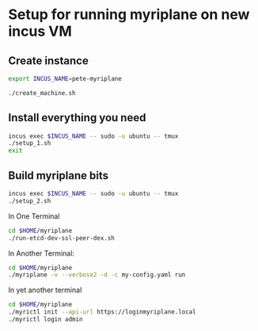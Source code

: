 # Setup for running myriplane on new incus VM

## Create instance

```bash
export INCUS_NAME=pete-myriplane

./create_machine.sh 
```

## Install everything you need

```bash
incus exec $INCUS_NAME -- sudo -u ubuntu -- tmux
./setup_1.sh
exit
```

## Build myriplane bits

```bash
incus exec $INCUS_NAME -- sudo -u ubuntu -- tmux
./setup_2.sh
```

In One Terminal

```bash
cd $HOME/myriplane
./run-etcd-dev-ssl-peer-dex.sh
```

In Another Terminal:

```bash
cd $HOME/myriplane
./myriplane -v --verbose2 -d -c my-config.yaml run 
```

In yet another terminal

```bash
cd $HOME/myriplane
./myrictl init --api-url https://loginmyriplane.local
./myrictl login admin
```


